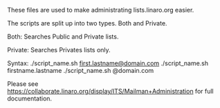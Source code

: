 These files are used to make administrating lists.linaro.org easier.

The scripts are split up into two types. Both and Private.

Both:
Searches Public and Private lists.

Private:
Searches Privates lists only.

Syntax:
./script_name.sh first.lastname@domain.com
./script_name.sh firstname.lastname
./script_name.sh @domain.com

Please see https://collaborate.linaro.org/display/ITS/Mailman+Administration for full documentation.
